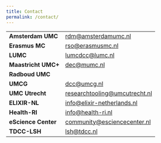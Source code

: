 ```yaml
---
title: Contact
permalink: /contact/
---
```


<table class="contacts-table">
  <tr>
    <td><strong>Amsterdam UMC</strong></td>
    <td><a href="mailto:rdm@amsterdamumc.nl">rdm@amsterdamumc.nl</a></td>
  </tr>
  <tr>
    <td><strong>Erasmus MC</strong></td>
    <td><a href="mailto:rso@erasmusmc.nl">rso@erasmusmc.nl</a></td>
  </tr>
  <tr>
    <td><strong>LUMC</strong></td>
    <td><a href="mailto:lumcdcc@lumc.nl">lumcdcc@lumc.nl</a></td>
  </tr>
  <tr>
    <td><strong>Maastricht UMC+</strong></td>
    <td><a href="mailto:dec@mumc.nl">dec@mumc.nl</a></td>
  </tr>
  <tr>
    <td><strong>Radboud UMC</strong></td>
    <td></td>
  </tr>
  <tr>
    <td><strong>UMCG</strong></td>
    <td><a href="mailto:dcc@umcg.nl">dcc@umcg.nl</a></td>
  </tr>
  <tr>
    <td><strong>UMC Utrecht</strong></td>
    <td><a href="mailto:researchtooling@umcutrecht.nl">researchtooling@umcutrecht.nl</a></td>
  </tr>
  <tr>
    <td><strong>ELIXIR-NL</strong></td>
    <td><a href="mailto:info@elixir-netherlands.nl">info@elixir-netherlands.nl</a></td>
  </tr>
  <tr>
    <td><strong>Health-RI</strong></td>
    <td><a href="mailto:info@health-ri.nl">info@health-ri.nl</a></td>
  </tr>
  <tr>
    <td><strong>eScience Center</strong></td>
    <td><a href="mailto:community@esciencecenter.nl">community@esciencecenter.nl</a></td>
  </tr>
  <tr>
    <td><strong>TDCC-LSH</strong></td>
    <td><a href="mailto:lsh@tdcc.nl">lsh@tdcc.nl</a></td>
  </tr>
</table>